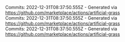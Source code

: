 Commits: 2022-12-31T08:37:50.555Z - Generated via https://github.com/marketplace/actions/artificial-grass
<br>
Commits: 2022-12-31T08:37:50.555Z - Generated via https://github.com/marketplace/actions/artificial-grass
<br>
Commits: 2022-12-31T08:37:50.555Z - Generated via https://github.com/marketplace/actions/artificial-grass
<br>

